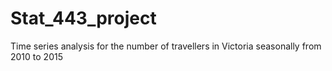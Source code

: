 # Stat_443_project
Time series analysis for the number of travellers in Victoria seasonally from 2010 to 2015 
